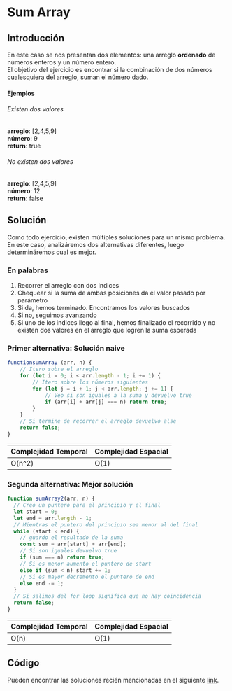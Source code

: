 # Sum Array

## Introducción

En este caso se nos presentan dos elementos: una arreglo **ordenado** de números enteros y un número entero.  
El objetivo del ejercicio es encontrar si la combinación de dos números cualesquiera del arreglo, suman el número dado.

#### Ejemplos

###### Existen dos valores

**arreglo**: [2,4,5,9]  
**número**: 9  
**return**: true

###### No existen dos valores

**arreglo**: [2,4,5,9]  
**número**: 12  
**return**: false

## Solución

Como todo ejercicio, existen múltiples soluciones para un mismo problema.
En este caso, analizáremos dos alternativas diferentes, luego determináremos cual es mejor.

### En palabras

1. Recorrer el arreglo con dos indices
2. Chequear si la suma de ambas posiciones da el valor pasado por parámetro
3. Si da, hemos terminado. Encontramos los valores buscados
4. Si no, seguimos avanzando
5. Si uno de los indices llego al final, hemos finalizado el recorrido y no existen dos valores en el arreglo que logren la suma esperada

### Primer alternativa: Solución naive

```javascript
functionsumArray (arr, n) {
    // Itero sobre el arreglo
    for (let i = 0; i < arr.length - 1; i += 1) {
        // Itero sobre los números siguientes
        for (let j = i + 1; j < arr.length; j += 1) {
            // Veo si son iguales a la suma y devuelvo true
            if (arr[i] + arr[j] === n) return true;
        }
    }
    // Si termine de recorrer el arreglo devuelvo alse
    return false;
}
```

| Complejidad Temporal | Complejidad Espacial |
| -------------------- | -------------------- |
| O(n^2)               | O(1)                 |

### Segunda alternativa: Mejor solución

```javascript
function sumArray2(arr, n) {
  // Creo un puntero para el principio y el final
  let start = 0;
  let end = arr.length - 1;
  // Mientras el puntero del principio sea menor al del final
  while (start < end) {
    // guardo el resultado de la suma
    const sum = arr[start] + arr[end];
    // Si son iguales devuelvo true
    if (sum === n) return true;
    // Si es menor aumento el puntero de start
    else if (sum < n) start += 1;
    // Si es mayor decremento el puntero de end
    else end -= 1;
  }
  // Si salimos del for loop significa que no hay coincidencia
  return false;
}
```

| Complejidad Temporal | Complejidad Espacial |
| -------------------- | -------------------- |
| O(n)                 | O(1)                 |

## Código

Pueden encontrar las soluciones recién mencionadas en el siguiente [link](https://repl.it/Jh9N/0).
